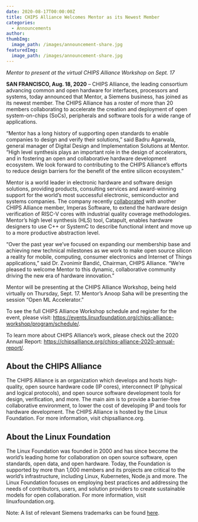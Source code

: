 ```yaml
---
date: 2020-08-17T00:00:00Z
title: CHIPS Alliance Welcomes Mentor as its Newest Member
categories:
  - Announcements
author: 
thumbImg:
  image_path: /images/announcement-share.jpg
featuredImg:
  image_path: /images/announcement-share.jpg
---
```


*Mentor to present at the virtual CHIPS Alliance Workshop on Sept. 17* 

**SAN FRANCISCO, Aug. 18, 2020** – CHIPS Alliance, the leading consortium advancing common and open hardware for interfaces, processors and systems, today announced that Mentor, a Siemens business, has joined as its newest member. The CHIPS Alliance has a roster of more than 20 members collaborating to accelerate the creation and deployment of open system-on-chips (SoCs), peripherals and software tools for a wide range of applications.

“Mentor has a long history of supporting open standards to enable companies to design and verify their solutions,” said Badru Agarwala, general manager of Digital Design and Implementation Solutions at Mentor. “High level synthesis plays an important role in the design of accelerators, and in fostering an open and collaborative hardware development ecosystem. We look forward to contributing to the CHIPS Alliance’s efforts to reduce design barriers for the benefit of the entire silicon ecosystem.”

Mentor is a world leader in electronic hardware and software design solutions, providing products, consulting services and award-winning support for the world’s most successful electronic, semiconductor and systems companies. The company recently [collaborated](https://www.imperas.com/articles/imperas-collaborates-with-mentor-on-risc-v-core-rtl-coverage-driven-design-verification) with another CHIPS Alliance member, Imperas Software, to extend the hardware design verification of RISC-V cores with industrial quality coverage methodologies. Mentor’s high level synthesis (HLS) tool, Catapult, enables hardware designers to use C++ or SystemC to describe functional intent and move up to a more productive abstraction level.

 “Over the past year we’ve focused on expanding our membership base and achieving new technical milestones as we work to make open source silicon a reality for mobile, computing, consumer electronics and Internet of Things applications,” said Dr. Zvonimir Bandić, Chairman, CHIPS Alliance. “We’re pleased to welcome Mentor to this dynamic, collaborative community driving the new era of hardware innovation.” 

Mentor will be presenting at the CHIPS Alliance Workshop, being held virtually on Thursday, Sept. 17. Mentor’s Anoop Saha will be presenting the session “Open ML Accelerator.” 

To see the full CHIPS Alliance Workshop schedule and register for the event, please visit: https://events.linuxfoundation.org/chips-alliance-workshop/program/schedule/.

To learn more about CHIPS Alliance’s work, please check out the 2020 Annual Report: https://chipsalliance.org/chips-alliance-2020-annual-report/. 

## About the CHIPS Alliance

The CHIPS Alliance is an organization which develops and hosts high-quality, open source hardware code (IP cores), interconnect IP (physical and logical protocols), and open source software development tools for design, verification, and more. The main aim is to provide a barrier-free collaborative environment, to lower the cost of developing IP and tools for hardware development. The CHIPS Alliance is hosted by the Linux Foundation. For more information, visit chipsalliance.org.

## About the Linux Foundation

The Linux Foundation was founded in 2000 and has since become the world’s leading home for collaboration on open source software, open standards, open data, and open hardware. Today, the Foundation is supported by more than 1,000 members and its projects are critical to the world’s infrastructure, including Linux, Kubernetes, Node.js and more. The Linux Foundation focuses on employing best practices and addressing the needs of contributors, users, and solution providers to create sustainable models for open collaboration. For more information, visit linuxfoundation.org.

Note: A list of relevant Siemens trademarks can be found [here](https://www.plm.automation.siemens.com/global/en/legal/trademarks.html).